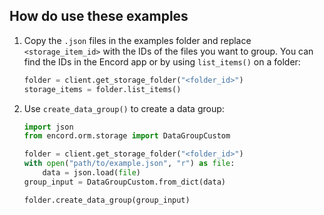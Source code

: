 ## How do use these examples

1. Copy the `.json` files in the examples folder and replace `<storage_item_id>` with the IDs of the files you want to group. You can find the IDs in the Encord app or by using `list_items()` on a folder:

   ```python
   folder = client.get_storage_folder("<folder_id>")
   storage_items = folder.list_items()
   ```

1. Use `create_data_group()` to create a data group:

   ```python
   import json
   from encord.orm.storage import DataGroupCustom

   folder = client.get_storage_folder("<folder_id>")
   with open("path/to/example.json", "r") as file:
       data = json.load(file)
   group_input = DataGroupCustom.from_dict(data)

   folder.create_data_group(group_input)
   ```
